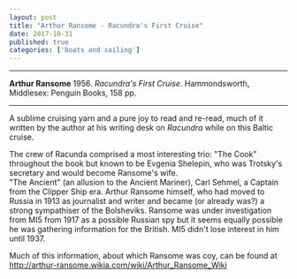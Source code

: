 ```yaml
---
layout: post
title: "Arthur Ransome - Racundra's First Cruise"
date: 2017-10-31
published: true
categories: ['boats and sailing']
---
```



***
<b>Arthur Ransome</b> 1956. _Racundra's First Cruise_. Hammondsworth, Middlesex: Penguin Books, 158 pp.

***


A sublime cruising yarn and a pure joy to read and re-read, much of it written by the author at his writing desk on _Racundra_ while on this Baltic cruise.

The crew of Racunda comprised a most interesting trio:
"The Cook" throughout the book but known to be Evgenia Shelepin, who was Trotsky's secretary and would become Ransome's wife.  
"The Ancient" (an allusion to the Ancient Mariner), Carl Sehmel, a Captain from the Clipper Ship era. 
Arthur Ransome himself, who had moved to Russia in 1913 as journalist and writer and became (or already was?) a strong sympathiser of the Bolsheviks.  Ransome was under investigation from MI5 from 1917 as a possible Russian spy but it seems equally possible he was gathering information for the British.  MI5 didn't lose interest in him until 1937.  

Much of this information, about which Ransome was coy, can be found at http://arthur-ransome.wikia.com/wiki/Arthur_Ransome_Wiki 


<img align="right" src="http://timeteam.github.io/images/ransome_1956_racundra.jpg" alt=""> 
